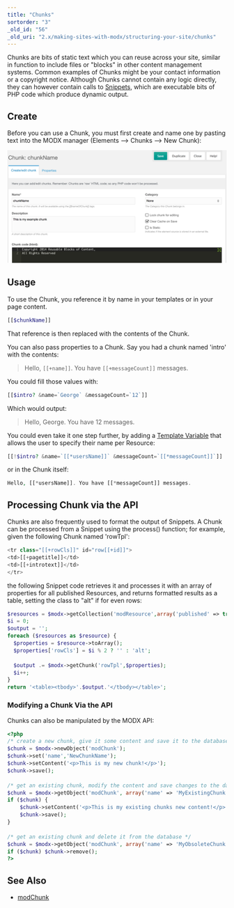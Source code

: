```yaml
---
title: "Chunks"
sortorder: "3"
_old_id: "56"
_old_uri: "2.x/making-sites-with-modx/structuring-your-site/chunks"
---
```


Chunks are bits of static text which you can reuse across your site, similar in function to include files or "blocks" in other content management systems. Common examples of Chunks might be your contact information or a copyright notice. Although Chunks cannot contain any logic directly, they can however contain calls to [Snippets](extending-modx/snippets "Snippets"), which are executable bits of PHP code which produce dynamic output.

## Create

Before you can use a Chunk, you must first create and name one by pasting text into the MODX manager (Elements --> Chunks --> New Chunk):

![](chunk_example.jpg)

## Usage

To use the Chunk, you reference it by name in your templates or in your page content.

``` php
[[$chunkName]]
```

That reference is then replaced with the contents of the Chunk.

You can also pass properties to a Chunk. Say you had a chunk named 'intro' with the contents:

> Hello, `[[+name]]`. You have `[[+messageCount]]` messages.

You could fill those values with:

``` php
[[$intro? &name=`George` &messageCount=`12`]]
```

Which would output:

> Hello, George. You have 12 messages.

You could even take it one step further, by adding a [Template Variable](building-sites/elements/template-variables "Template Variables") that allows the user to specify their name per Resource:

``` php
[[!$intro? &name=`[[*usersName]]` &messageCount=`[[*messageCount]]`]]
```

or in the Chunk itself:

``` php
Hello, [[*usersName]]. You have [[*messageCount]] messages.
```

## Processing Chunk via the API

Chunks are also frequently used to format the output of Snippets. A Chunk can be processed from a Snippet using the process() function; for example, given the following Chunk named 'rowTpl':

``` php
<tr class="[[+rowCls]]" id="row[[+id]]">
<td>[[+pagetitle]]</td>
<td>[[+introtext]]</td>
</tr>
```

the following Snippet code retrieves it and processes it with an array of properties for all published Resources, and returns formatted results as a table, setting the class to "alt" if for even rows:

``` php
$resources = $modx->getCollection('modResource',array('published' => true));
$i = 0;
$output = '';
foreach ($resources as $resource) {
  $properties = $resource->toArray();
  $properties['rowCls'] = $i % 2 ? '' : 'alt';

  $output .= $modx->getChunk('rowTpl',$properties);
  $i++;
}
return '<table><tbody>'.$output.'</tbody></table>';
```

### Modifying a Chunk Via the API

Chunks can also be manipulated by the MODX API:

``` php
<?php
/* create a new chunk, give it some content and save it to the database */
$chunk = $modx->newObject('modChunk');
$chunk->set('name','NewChunkName');
$chunk->setContent('<p>This is my new chunk!</p>');
$chunk->save();

/* get an existing chunk, modify the content and save changes to the database */
$chunk = $modx->getObject('modChunk', array('name' => 'MyExistingChunk'));
if ($chunk) {
    $chunk->setContent('<p>This is my existing chunks new content!</p>');
    $chunk->save();
}

/* get an existing chunk and delete it from the database */
$chunk = $modx->getObject('modChunk', array('name' => 'MyObsoleteChunk'));
if ($chunk) $chunk->remove();
?>
```

## See Also

- [modChunk](extending-modx/core-model/modchunk "modChunk")
